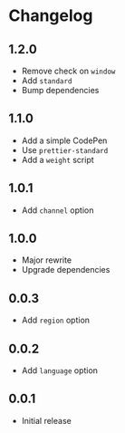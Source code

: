 # Changelog

## 1.2.0

- Remove check on `window`
- Add `standard`
- Bump dependencies

## 1.1.0

- Add a simple CodePen
- Use `prettier-standard`
- Add a `weight` script

## 1.0.1

- Add `channel` option

## 1.0.0

- Major rewrite
- Upgrade dependencies

## 0.0.3

- Add `region` option

## 0.0.2

- Add `language` option

## 0.0.1

- Initial release
